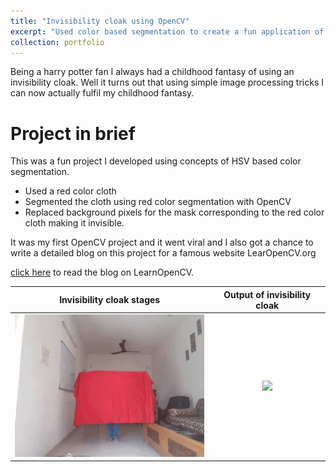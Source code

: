 ```yaml
---
title: "Invisibility cloak using OpenCV"
excerpt: "Used color based segmentation to create a fun application of invisibility cloak<br/><img src='/images/InvCloak.gif'>"
collection: portfolio
---
```


Being a harry potter fan I always had a childhood fantasy of using an invisibility cloak. Well it turns out that using simple image processing tricks I can now actually fulfil my childhood fantasy.

Project in brief
================

This was a fun project I developed using concepts of HSV based color segmentation.
* Used a red color cloth
* Segmented the cloth using red color segmentation with OpenCV
* Replaced background pixels for the mask corresponding to the red color cloth making it invisible.

It was my first OpenCV project and it went viral and I also got a chance to write a detailed blog on this project for a famous website LearOpenCV.org

[click here](https://www.learnopencv.com/invisibility-cloak-using-color-detection-and-segmentation-with-opencv/) to read the blog on LearnOpenCV.

| Invisibility cloak stages | Output of invisibility cloak |
| :-----------------------: | :--------------------------: |
| ![](/images/InviCloak2.gif) | ![](/images/InvCloak.gif) |
